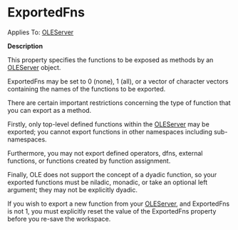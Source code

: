 




<h1 class="heading"><span class="name">ExportedFns</span></h1>

Applies To: [OLEServer](./oleserver.md)


**Description**


This property specifies the functions to be exposed as methods by an [OLEServer](./oleserver.md) object.



ExportedFns may be set to 0 (none), 1 (all), or a vector of character vectors containing the names of the functions to be exported.


There are certain important restrictions concerning the type of function that you can export as a method.


Firstly, only top-level defined functions within the [OLEServer](./oleserver.md) may be exported; you cannot export functions in other namespaces including sub-namespaces.


Furthermore, you may not export defined operators, dfns, external functions, or functions created by function assignment.


Finally, OLE does not support the concept of a dyadic function, so your exported functions must be niladic, monadic, or take an optional left argument; they may not be explicitly dyadic.


If you wish to export a new function from your [OLEServer](./oleserver.md), and ExportedFns is not 1, you must explicitly reset the value of the ExportedFns property before you re-save the workspace.


